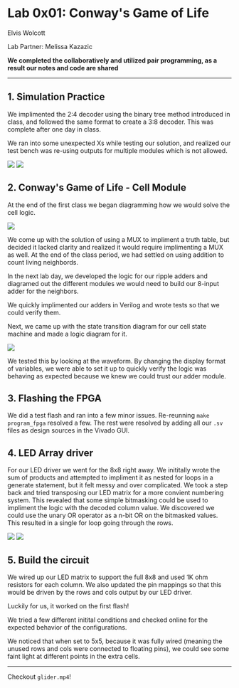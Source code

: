# Lab 0x01: Conway's Game of Life
Elvis Wolcott

Lab Partner: Melissa Kazazic

**We completed the collaboratively and utilized pair programming, as a result our notes and code are shared**

---

## 1. Simulation Practice

We implimented the 2:4 decoder using the binary tree method introduced in class, and followed the same format to create a 3:8 decoder. This was complete after one day in class.

We ran into some unexpected Xs while testing our solution, and realized our test bench was re-using outputs for multiple modules which is not allowed.

![](./img/2:4.png)
![](./img/3:8.png)

## 2. Conway's Game of Life - Cell Module

At the end of the first class we began diagramming how we would solve the cell logic.

![](./img/mux.png)

We come up with the solution of using a MUX to impliment a truth table, but decided it lacked clarity and realized it would require implimenting a MUX as well. At the end of the class period, we had settled on using addition to count living neighbords.

In the next lab day, we developed the logic for our ripple adders and diagramed out the different modules we would need to build our 8-input adder for the neighbors.

We quickly implimented our adders in Verilog and wrote tests so that we could verify them.

Next, we came up with the state transition diagram for our cell state machine and made a logic diagram for it.

![](./img/cell.png)

We tested this by looking at the waveform. By changing the display format of variables, we were able to set it up to quickly verify the logic was behaving as expected because we knew we could trust our adder module.

## 3. Flashing the FPGA

We did a test flash and ran into a few minor issues. Re-reunning `make program_fpga` resolved a few. The rest were resolved by adding all our `.sv` files as design sources in the Vivado GUI.

## 4. LED Array driver

For our LED driver we went for the 8x8 right away. We inititally wrote the sum of products and attempted to impliment it as nested for loops in a generate statement, but it felt messy and over complicated. We took a step back and tried transposing our LED matrix for a more convient numbering system. This revealed that some simple bitmasking could be used to impliment the logic with the decoded column value. We discovered we could use the unary OR operator as a n-bit OR on the bitmasked values. This resulted in a single for loop going through the rows.

![](./img/driver_fail.png)
![](./img/mask.png)

## 5. Build the circuit

We wired up our LED matrix to support the full 8x8 and used 1K ohm resistors for each column. We also updated the pin mappings so that this would be driven by the rows and cols output by our LED driver.

Luckily for us, it worked on the first flash!

We tried a few different initital conditions and checked online for the expected behavior of the configurations.

We noticed that when set to 5x5, because it was fully wired (meaning the unused rows and cols were connected to floating pins), we could see some faint light at different points in the extra cells.

---

Checkout `glider.mp4`!